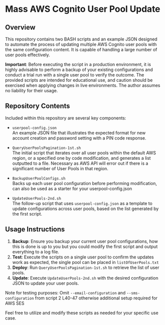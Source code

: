 # Mass AWS Cognito User Pool Update

## Overview
This repository contains two BASH scripts and an example JSON designed to automate the process of updating multiple AWS Cognito user pools with the same configuration content. It is capable of handling a large number of user pools effectively.

**Important**: Before executing the script in a production environment, it is highly advisable to perform a backup of your existing configurations and conduct a trial run with a single user pool to verify the outcome. The provided scripts are intended for educational use, and caution should be exercised when applying changes in live environments. The author assumes no liability for their usage.

## Repository Contents
Included within this repository are several key components:

- `userpool-config.json`  
  An example JSON file that illustrates the expected format for new account creation and password setting with a PIN code response.

- `QueryUserPoolsPagination-1st.sh`  
  The initial script that iterates over all user pools within the default AWS region, or a specified one by code modification, and generates a list outputted to a file. Necessary as AWS API will error out if there is a significant number of User Pools in that region.

- `BackupUserPoolConfigs.sh`  
  Backs up each user pool configuration before performing modification, can also be used as a starter for your userpool-config.json

- `UpdateUserPools-2nd.sh`  
  The follow-up script that uses `userpool-config.json` as a template to update configurations across user pools, based on the list generated by the first script.

## Usage Instructions

1. **Backup**: Ensure you backup your current user pool configurations, how this is done is up to you but you could modify the first script and output everything to a log file.
2. **Test**: Execute the scripts on a single user pool to confirm the updates work as expected, the single pool can be placed in `listOfUserPools.txt`
3. **Deploy**: Run `QueryUserPoolsPagination-1st.sh` to retrieve the list of user pools.
4. **Update**: Execute `UpdateUserPools-2nd.sh` with the desired configuration JSON to update your user pools.

Note for testing purposes: Omit `--email-configuration` and `--sms-configuration` from script 2 L40-47 otherwise additional setup required for AWS SES

Feel free to utilize and modify these scripts as needed for your specific use case.